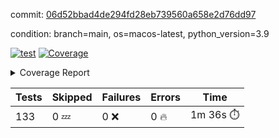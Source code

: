 commit: [06d52bbad4de294fd28eb739560a658e2d76dd97](https://github.com/rcmdnk/homebrew-file/tree/06d52bbad4de294fd28eb739560a658e2d76dd97)

condition: branch=main, os=macos-latest, python_version=3.9

[![test](https://github.com/rcmdnk/homebrew-file/actions/workflows/test.yml/badge.svg)](https://github.com/rcmdnk/homebrew-file/actions/runs/14932946903)
<a href="https://github.com/rcmdnk/homebrew-file/blob/06d52bbad4de294fd28eb739560a658e2d76dd97/README.md"><img alt="Coverage" src="https://img.shields.io/badge/Coverage-62%25-yellow.svg" /></a><details><summary>Coverage Report </summary><table><tr><th>File</th><th>Stmts</th><th>Miss</th><th>Cover</th><th>Missing</th></tr><tbody><tr><td colspan="5"><b>bin</b></td></tr><tr><td>&nbsp; &nbsp;<a href="https://github.com/rcmdnk/homebrew-file/blob/06d52bbad4de294fd28eb739560a658e2d76dd97/bin/brew-file">brew-file</a></td><td>2168</td><td>820</td><td>62%</td><td><a href="https://github.com/rcmdnk/homebrew-file/blob/06d52bbad4de294fd28eb739560a658e2d76dd97/bin/brew-file#L56-L62">56&ndash;62</a>, <a href="https://github.com/rcmdnk/homebrew-file/blob/06d52bbad4de294fd28eb739560a658e2d76dd97/bin/brew-file#L149">149</a>, <a href="https://github.com/rcmdnk/homebrew-file/blob/06d52bbad4de294fd28eb739560a658e2d76dd97/bin/brew-file#L161">161</a>, <a href="https://github.com/rcmdnk/homebrew-file/blob/06d52bbad4de294fd28eb739560a658e2d76dd97/bin/brew-file#L210">210</a>, <a href="https://github.com/rcmdnk/homebrew-file/blob/06d52bbad4de294fd28eb739560a658e2d76dd97/bin/brew-file#L304">304</a>, <a href="https://github.com/rcmdnk/homebrew-file/blob/06d52bbad4de294fd28eb739560a658e2d76dd97/bin/brew-file#L307">307</a>, <a href="https://github.com/rcmdnk/homebrew-file/blob/06d52bbad4de294fd28eb739560a658e2d76dd97/bin/brew-file#L375-L377">375&ndash;377</a>, <a href="https://github.com/rcmdnk/homebrew-file/blob/06d52bbad4de294fd28eb739560a658e2d76dd97/bin/brew-file#L386-L387">386&ndash;387</a>, <a href="https://github.com/rcmdnk/homebrew-file/blob/06d52bbad4de294fd28eb739560a658e2d76dd97/bin/brew-file#L481">481</a>, <a href="https://github.com/rcmdnk/homebrew-file/blob/06d52bbad4de294fd28eb739560a658e2d76dd97/bin/brew-file#L487-L490">487&ndash;490</a>, <a href="https://github.com/rcmdnk/homebrew-file/blob/06d52bbad4de294fd28eb739560a658e2d76dd97/bin/brew-file#L528-L552">528&ndash;552</a>, <a href="https://github.com/rcmdnk/homebrew-file/blob/06d52bbad4de294fd28eb739560a658e2d76dd97/bin/brew-file#L556-L564">556&ndash;564</a>, <a href="https://github.com/rcmdnk/homebrew-file/blob/06d52bbad4de294fd28eb739560a658e2d76dd97/bin/brew-file#L690">690</a>, <a href="https://github.com/rcmdnk/homebrew-file/blob/06d52bbad4de294fd28eb739560a658e2d76dd97/bin/brew-file#L810-L814">810&ndash;814</a>, <a href="https://github.com/rcmdnk/homebrew-file/blob/06d52bbad4de294fd28eb739560a658e2d76dd97/bin/brew-file#L827-L832">827&ndash;832</a>, <a href="https://github.com/rcmdnk/homebrew-file/blob/06d52bbad4de294fd28eb739560a658e2d76dd97/bin/brew-file#L843">843</a>, <a href="https://github.com/rcmdnk/homebrew-file/blob/06d52bbad4de294fd28eb739560a658e2d76dd97/bin/brew-file#L860">860</a>, <a href="https://github.com/rcmdnk/homebrew-file/blob/06d52bbad4de294fd28eb739560a658e2d76dd97/bin/brew-file#L864-L872">864&ndash;872</a>, <a href="https://github.com/rcmdnk/homebrew-file/blob/06d52bbad4de294fd28eb739560a658e2d76dd97/bin/brew-file#L881-L884">881&ndash;884</a>, <a href="https://github.com/rcmdnk/homebrew-file/blob/06d52bbad4de294fd28eb739560a658e2d76dd97/bin/brew-file#L886-L889">886&ndash;889</a>, <a href="https://github.com/rcmdnk/homebrew-file/blob/06d52bbad4de294fd28eb739560a658e2d76dd97/bin/brew-file#L891-L894">891&ndash;894</a>, <a href="https://github.com/rcmdnk/homebrew-file/blob/06d52bbad4de294fd28eb739560a658e2d76dd97/bin/brew-file#L905-L923">905&ndash;923</a>, <a href="https://github.com/rcmdnk/homebrew-file/blob/06d52bbad4de294fd28eb739560a658e2d76dd97/bin/brew-file#L974-L984">974&ndash;984</a>, <a href="https://github.com/rcmdnk/homebrew-file/blob/06d52bbad4de294fd28eb739560a658e2d76dd97/bin/brew-file#L987-L1014">987&ndash;1014</a>, <a href="https://github.com/rcmdnk/homebrew-file/blob/06d52bbad4de294fd28eb739560a658e2d76dd97/bin/brew-file#L1030-L1045">1030&ndash;1045</a>, <a href="https://github.com/rcmdnk/homebrew-file/blob/06d52bbad4de294fd28eb739560a658e2d76dd97/bin/brew-file#L1087">1087</a>, <a href="https://github.com/rcmdnk/homebrew-file/blob/06d52bbad4de294fd28eb739560a658e2d76dd97/bin/brew-file#L1103-L1108">1103&ndash;1108</a>, <a href="https://github.com/rcmdnk/homebrew-file/blob/06d52bbad4de294fd28eb739560a658e2d76dd97/bin/brew-file#L1112-L1114">1112&ndash;1114</a>, <a href="https://github.com/rcmdnk/homebrew-file/blob/06d52bbad4de294fd28eb739560a658e2d76dd97/bin/brew-file#L1118-L1121">1118&ndash;1121</a>, <a href="https://github.com/rcmdnk/homebrew-file/blob/06d52bbad4de294fd28eb739560a658e2d76dd97/bin/brew-file#L1125-L1127">1125&ndash;1127</a>, <a href="https://github.com/rcmdnk/homebrew-file/blob/06d52bbad4de294fd28eb739560a658e2d76dd97/bin/brew-file#L1131-L1133">1131&ndash;1133</a>, <a href="https://github.com/rcmdnk/homebrew-file/blob/06d52bbad4de294fd28eb739560a658e2d76dd97/bin/brew-file#L1137-L1139">1137&ndash;1139</a>, <a href="https://github.com/rcmdnk/homebrew-file/blob/06d52bbad4de294fd28eb739560a658e2d76dd97/bin/brew-file#L1143-L1145">1143&ndash;1145</a>, <a href="https://github.com/rcmdnk/homebrew-file/blob/06d52bbad4de294fd28eb739560a658e2d76dd97/bin/brew-file#L1149-L1151">1149&ndash;1151</a>, <a href="https://github.com/rcmdnk/homebrew-file/blob/06d52bbad4de294fd28eb739560a658e2d76dd97/bin/brew-file#L1155-L1158">1155&ndash;1158</a>, <a href="https://github.com/rcmdnk/homebrew-file/blob/06d52bbad4de294fd28eb739560a658e2d76dd97/bin/brew-file#L1162-L1164">1162&ndash;1164</a>, <a href="https://github.com/rcmdnk/homebrew-file/blob/06d52bbad4de294fd28eb739560a658e2d76dd97/bin/brew-file#L1182">1182</a>, <a href="https://github.com/rcmdnk/homebrew-file/blob/06d52bbad4de294fd28eb739560a658e2d76dd97/bin/brew-file#L1232-L1234">1232&ndash;1234</a>, <a href="https://github.com/rcmdnk/homebrew-file/blob/06d52bbad4de294fd28eb739560a658e2d76dd97/bin/brew-file#L1237">1237</a>, <a href="https://github.com/rcmdnk/homebrew-file/blob/06d52bbad4de294fd28eb739560a658e2d76dd97/bin/brew-file#L1243">1243</a>, <a href="https://github.com/rcmdnk/homebrew-file/blob/06d52bbad4de294fd28eb739560a658e2d76dd97/bin/brew-file#L1265-L1268">1265&ndash;1268</a>, <a href="https://github.com/rcmdnk/homebrew-file/blob/06d52bbad4de294fd28eb739560a658e2d76dd97/bin/brew-file#L1346">1346</a>, <a href="https://github.com/rcmdnk/homebrew-file/blob/06d52bbad4de294fd28eb739560a658e2d76dd97/bin/brew-file#L1383">1383</a>, <a href="https://github.com/rcmdnk/homebrew-file/blob/06d52bbad4de294fd28eb739560a658e2d76dd97/bin/brew-file#L1420">1420</a>, <a href="https://github.com/rcmdnk/homebrew-file/blob/06d52bbad4de294fd28eb739560a658e2d76dd97/bin/brew-file#L1423">1423</a>, <a href="https://github.com/rcmdnk/homebrew-file/blob/06d52bbad4de294fd28eb739560a658e2d76dd97/bin/brew-file#L1435">1435</a>, <a href="https://github.com/rcmdnk/homebrew-file/blob/06d52bbad4de294fd28eb739560a658e2d76dd97/bin/brew-file#L1437">1437</a>, <a href="https://github.com/rcmdnk/homebrew-file/blob/06d52bbad4de294fd28eb739560a658e2d76dd97/bin/brew-file#L1472-L1473">1472&ndash;1473</a>, <a href="https://github.com/rcmdnk/homebrew-file/blob/06d52bbad4de294fd28eb739560a658e2d76dd97/bin/brew-file#L1478-L1481">1478&ndash;1481</a>, <a href="https://github.com/rcmdnk/homebrew-file/blob/06d52bbad4de294fd28eb739560a658e2d76dd97/bin/brew-file#L1511-L1538">1511&ndash;1538</a>, <a href="https://github.com/rcmdnk/homebrew-file/blob/06d52bbad4de294fd28eb739560a658e2d76dd97/bin/brew-file#L1545">1545</a>, <a href="https://github.com/rcmdnk/homebrew-file/blob/06d52bbad4de294fd28eb739560a658e2d76dd97/bin/brew-file#L1547">1547</a>, <a href="https://github.com/rcmdnk/homebrew-file/blob/06d52bbad4de294fd28eb739560a658e2d76dd97/bin/brew-file#L1556-L1557">1556&ndash;1557</a>, <a href="https://github.com/rcmdnk/homebrew-file/blob/06d52bbad4de294fd28eb739560a658e2d76dd97/bin/brew-file#L1562">1562</a>, <a href="https://github.com/rcmdnk/homebrew-file/blob/06d52bbad4de294fd28eb739560a658e2d76dd97/bin/brew-file#L1568">1568</a>, <a href="https://github.com/rcmdnk/homebrew-file/blob/06d52bbad4de294fd28eb739560a658e2d76dd97/bin/brew-file#L1572-L1583">1572&ndash;1583</a>, <a href="https://github.com/rcmdnk/homebrew-file/blob/06d52bbad4de294fd28eb739560a658e2d76dd97/bin/brew-file#L1586-L1591">1586&ndash;1591</a>, <a href="https://github.com/rcmdnk/homebrew-file/blob/06d52bbad4de294fd28eb739560a658e2d76dd97/bin/brew-file#L1602-L1622">1602&ndash;1622</a>, <a href="https://github.com/rcmdnk/homebrew-file/blob/06d52bbad4de294fd28eb739560a658e2d76dd97/bin/brew-file#L1650">1650</a>, <a href="https://github.com/rcmdnk/homebrew-file/blob/06d52bbad4de294fd28eb739560a658e2d76dd97/bin/brew-file#L1689-L1696">1689&ndash;1696</a>, <a href="https://github.com/rcmdnk/homebrew-file/blob/06d52bbad4de294fd28eb739560a658e2d76dd97/bin/brew-file#L1703-L1711">1703&ndash;1711</a>, <a href="https://github.com/rcmdnk/homebrew-file/blob/06d52bbad4de294fd28eb739560a658e2d76dd97/bin/brew-file#L1727">1727</a>, <a href="https://github.com/rcmdnk/homebrew-file/blob/06d52bbad4de294fd28eb739560a658e2d76dd97/bin/brew-file#L1737">1737</a>, <a href="https://github.com/rcmdnk/homebrew-file/blob/06d52bbad4de294fd28eb739560a658e2d76dd97/bin/brew-file#L1743">1743</a>, <a href="https://github.com/rcmdnk/homebrew-file/blob/06d52bbad4de294fd28eb739560a658e2d76dd97/bin/brew-file#L1753">1753</a>, <a href="https://github.com/rcmdnk/homebrew-file/blob/06d52bbad4de294fd28eb739560a658e2d76dd97/bin/brew-file#L1762-L1763">1762&ndash;1763</a>, <a href="https://github.com/rcmdnk/homebrew-file/blob/06d52bbad4de294fd28eb739560a658e2d76dd97/bin/brew-file#L1767">1767</a>, <a href="https://github.com/rcmdnk/homebrew-file/blob/06d52bbad4de294fd28eb739560a658e2d76dd97/bin/brew-file#L1773">1773</a>, <a href="https://github.com/rcmdnk/homebrew-file/blob/06d52bbad4de294fd28eb739560a658e2d76dd97/bin/brew-file#L1779-L1783">1779&ndash;1783</a>, <a href="https://github.com/rcmdnk/homebrew-file/blob/06d52bbad4de294fd28eb739560a658e2d76dd97/bin/brew-file#L1799-L1806">1799&ndash;1806</a>, <a href="https://github.com/rcmdnk/homebrew-file/blob/06d52bbad4de294fd28eb739560a658e2d76dd97/bin/brew-file#L1813-L1817">1813&ndash;1817</a>, <a href="https://github.com/rcmdnk/homebrew-file/blob/06d52bbad4de294fd28eb739560a658e2d76dd97/bin/brew-file#L1821">1821</a>, <a href="https://github.com/rcmdnk/homebrew-file/blob/06d52bbad4de294fd28eb739560a658e2d76dd97/bin/brew-file#L1834-L1835">1834&ndash;1835</a>, <a href="https://github.com/rcmdnk/homebrew-file/blob/06d52bbad4de294fd28eb739560a658e2d76dd97/bin/brew-file#L1856-L1964">1856&ndash;1964</a>, <a href="https://github.com/rcmdnk/homebrew-file/blob/06d52bbad4de294fd28eb739560a658e2d76dd97/bin/brew-file#L1967-L1976">1967&ndash;1976</a>, <a href="https://github.com/rcmdnk/homebrew-file/blob/06d52bbad4de294fd28eb739560a658e2d76dd97/bin/brew-file#L1989">1989</a>, <a href="https://github.com/rcmdnk/homebrew-file/blob/06d52bbad4de294fd28eb739560a658e2d76dd97/bin/brew-file#L1994">1994</a>, <a href="https://github.com/rcmdnk/homebrew-file/blob/06d52bbad4de294fd28eb739560a658e2d76dd97/bin/brew-file#L1999-L2038">1999&ndash;2038</a>, <a href="https://github.com/rcmdnk/homebrew-file/blob/06d52bbad4de294fd28eb739560a658e2d76dd97/bin/brew-file#L2048-L2075">2048&ndash;2075</a>, <a href="https://github.com/rcmdnk/homebrew-file/blob/06d52bbad4de294fd28eb739560a658e2d76dd97/bin/brew-file#L2079-L2145">2079&ndash;2145</a>, <a href="https://github.com/rcmdnk/homebrew-file/blob/06d52bbad4de294fd28eb739560a658e2d76dd97/bin/brew-file#L2152-L2155">2152&ndash;2155</a>, <a href="https://github.com/rcmdnk/homebrew-file/blob/06d52bbad4de294fd28eb739560a658e2d76dd97/bin/brew-file#L2164-L2167">2164&ndash;2167</a>, <a href="https://github.com/rcmdnk/homebrew-file/blob/06d52bbad4de294fd28eb739560a658e2d76dd97/bin/brew-file#L2176-L2179">2176&ndash;2179</a>, <a href="https://github.com/rcmdnk/homebrew-file/blob/06d52bbad4de294fd28eb739560a658e2d76dd97/bin/brew-file#L2188-L2209">2188&ndash;2209</a>, <a href="https://github.com/rcmdnk/homebrew-file/blob/06d52bbad4de294fd28eb739560a658e2d76dd97/bin/brew-file#L2219-L2237">2219&ndash;2237</a>, <a href="https://github.com/rcmdnk/homebrew-file/blob/06d52bbad4de294fd28eb739560a658e2d76dd97/bin/brew-file#L2246-L2256">2246&ndash;2256</a>, <a href="https://github.com/rcmdnk/homebrew-file/blob/06d52bbad4de294fd28eb739560a658e2d76dd97/bin/brew-file#L2259-L2274">2259&ndash;2274</a>, <a href="https://github.com/rcmdnk/homebrew-file/blob/06d52bbad4de294fd28eb739560a658e2d76dd97/bin/brew-file#L2277-L2289">2277&ndash;2289</a>, <a href="https://github.com/rcmdnk/homebrew-file/blob/06d52bbad4de294fd28eb739560a658e2d76dd97/bin/brew-file#L2296">2296</a>, <a href="https://github.com/rcmdnk/homebrew-file/blob/06d52bbad4de294fd28eb739560a658e2d76dd97/bin/brew-file#L2300-L2307">2300&ndash;2307</a>, <a href="https://github.com/rcmdnk/homebrew-file/blob/06d52bbad4de294fd28eb739560a658e2d76dd97/bin/brew-file#L2314-L2315">2314&ndash;2315</a>, <a href="https://github.com/rcmdnk/homebrew-file/blob/06d52bbad4de294fd28eb739560a658e2d76dd97/bin/brew-file#L2344">2344</a>, <a href="https://github.com/rcmdnk/homebrew-file/blob/06d52bbad4de294fd28eb739560a658e2d76dd97/bin/brew-file#L2350">2350</a>, <a href="https://github.com/rcmdnk/homebrew-file/blob/06d52bbad4de294fd28eb739560a658e2d76dd97/bin/brew-file#L2358-L2362">2358&ndash;2362</a>, <a href="https://github.com/rcmdnk/homebrew-file/blob/06d52bbad4de294fd28eb739560a658e2d76dd97/bin/brew-file#L2373-L2376">2373&ndash;2376</a>, <a href="https://github.com/rcmdnk/homebrew-file/blob/06d52bbad4de294fd28eb739560a658e2d76dd97/bin/brew-file#L2383">2383</a>, <a href="https://github.com/rcmdnk/homebrew-file/blob/06d52bbad4de294fd28eb739560a658e2d76dd97/bin/brew-file#L2390">2390</a>, <a href="https://github.com/rcmdnk/homebrew-file/blob/06d52bbad4de294fd28eb739560a658e2d76dd97/bin/brew-file#L2394">2394</a>, <a href="https://github.com/rcmdnk/homebrew-file/blob/06d52bbad4de294fd28eb739560a658e2d76dd97/bin/brew-file#L2415-L2448">2415&ndash;2448</a>, <a href="https://github.com/rcmdnk/homebrew-file/blob/06d52bbad4de294fd28eb739560a658e2d76dd97/bin/brew-file#L2468">2468</a>, <a href="https://github.com/rcmdnk/homebrew-file/blob/06d52bbad4de294fd28eb739560a658e2d76dd97/bin/brew-file#L2485-L2486">2485&ndash;2486</a>, <a href="https://github.com/rcmdnk/homebrew-file/blob/06d52bbad4de294fd28eb739560a658e2d76dd97/bin/brew-file#L2490">2490</a>, <a href="https://github.com/rcmdnk/homebrew-file/blob/06d52bbad4de294fd28eb739560a658e2d76dd97/bin/brew-file#L2495-L2496">2495&ndash;2496</a>, <a href="https://github.com/rcmdnk/homebrew-file/blob/06d52bbad4de294fd28eb739560a658e2d76dd97/bin/brew-file#L2502-L2522">2502&ndash;2522</a>, <a href="https://github.com/rcmdnk/homebrew-file/blob/06d52bbad4de294fd28eb739560a658e2d76dd97/bin/brew-file#L2526-L2536">2526&ndash;2536</a>, <a href="https://github.com/rcmdnk/homebrew-file/blob/06d52bbad4de294fd28eb739560a658e2d76dd97/bin/brew-file#L2539">2539</a>, <a href="https://github.com/rcmdnk/homebrew-file/blob/06d52bbad4de294fd28eb739560a658e2d76dd97/bin/brew-file#L2555">2555</a>, <a href="https://github.com/rcmdnk/homebrew-file/blob/06d52bbad4de294fd28eb739560a658e2d76dd97/bin/brew-file#L2559-L2565">2559&ndash;2565</a>, <a href="https://github.com/rcmdnk/homebrew-file/blob/06d52bbad4de294fd28eb739560a658e2d76dd97/bin/brew-file#L2567">2567</a>, <a href="https://github.com/rcmdnk/homebrew-file/blob/06d52bbad4de294fd28eb739560a658e2d76dd97/bin/brew-file#L2573">2573</a>, <a href="https://github.com/rcmdnk/homebrew-file/blob/06d52bbad4de294fd28eb739560a658e2d76dd97/bin/brew-file#L2602-L2614">2602&ndash;2614</a>, <a href="https://github.com/rcmdnk/homebrew-file/blob/06d52bbad4de294fd28eb739560a658e2d76dd97/bin/brew-file#L2630-L2631">2630&ndash;2631</a>, <a href="https://github.com/rcmdnk/homebrew-file/blob/06d52bbad4de294fd28eb739560a658e2d76dd97/bin/brew-file#L2633">2633</a>, <a href="https://github.com/rcmdnk/homebrew-file/blob/06d52bbad4de294fd28eb739560a658e2d76dd97/bin/brew-file#L2643">2643</a>, <a href="https://github.com/rcmdnk/homebrew-file/blob/06d52bbad4de294fd28eb739560a658e2d76dd97/bin/brew-file#L2658-L2905">2658&ndash;2905</a>, <a href="https://github.com/rcmdnk/homebrew-file/blob/06d52bbad4de294fd28eb739560a658e2d76dd97/bin/brew-file#L2928-L2930">2928&ndash;2930</a>, <a href="https://github.com/rcmdnk/homebrew-file/blob/06d52bbad4de294fd28eb739560a658e2d76dd97/bin/brew-file#L2939-L2949">2939&ndash;2949</a>, <a href="https://github.com/rcmdnk/homebrew-file/blob/06d52bbad4de294fd28eb739560a658e2d76dd97/bin/brew-file#L2961-L2967">2961&ndash;2967</a>, <a href="https://github.com/rcmdnk/homebrew-file/blob/06d52bbad4de294fd28eb739560a658e2d76dd97/bin/brew-file#L2979-L3003">2979&ndash;3003</a>, <a href="https://github.com/rcmdnk/homebrew-file/blob/06d52bbad4de294fd28eb739560a658e2d76dd97/bin/brew-file#L3009-L3046">3009&ndash;3046</a>, <a href="https://github.com/rcmdnk/homebrew-file/blob/06d52bbad4de294fd28eb739560a658e2d76dd97/bin/brew-file#L3054-L3078">3054&ndash;3078</a>, <a href="https://github.com/rcmdnk/homebrew-file/blob/06d52bbad4de294fd28eb739560a658e2d76dd97/bin/brew-file#L3082-L3095">3082&ndash;3095</a>, <a href="https://github.com/rcmdnk/homebrew-file/blob/06d52bbad4de294fd28eb739560a658e2d76dd97/bin/brew-file#L3099-L3112">3099&ndash;3112</a>, <a href="https://github.com/rcmdnk/homebrew-file/blob/06d52bbad4de294fd28eb739560a658e2d76dd97/bin/brew-file#L3116">3116</a>, <a href="https://github.com/rcmdnk/homebrew-file/blob/06d52bbad4de294fd28eb739560a658e2d76dd97/bin/brew-file#L3129-L3135">3129&ndash;3135</a>, <a href="https://github.com/rcmdnk/homebrew-file/blob/06d52bbad4de294fd28eb739560a658e2d76dd97/bin/brew-file#L3161-L3162">3161&ndash;3162</a>, <a href="https://github.com/rcmdnk/homebrew-file/blob/06d52bbad4de294fd28eb739560a658e2d76dd97/bin/brew-file#L3253">3253</a>, <a href="https://github.com/rcmdnk/homebrew-file/blob/06d52bbad4de294fd28eb739560a658e2d76dd97/bin/brew-file#L3255">3255</a>, <a href="https://github.com/rcmdnk/homebrew-file/blob/06d52bbad4de294fd28eb739560a658e2d76dd97/bin/brew-file#L3260-L3271">3260&ndash;3271</a>, <a href="https://github.com/rcmdnk/homebrew-file/blob/06d52bbad4de294fd28eb739560a658e2d76dd97/bin/brew-file#L3287">3287</a>, <a href="https://github.com/rcmdnk/homebrew-file/blob/06d52bbad4de294fd28eb739560a658e2d76dd97/bin/brew-file#L3305-L3322">3305&ndash;3322</a>, <a href="https://github.com/rcmdnk/homebrew-file/blob/06d52bbad4de294fd28eb739560a658e2d76dd97/bin/brew-file#L3345">3345</a>, <a href="https://github.com/rcmdnk/homebrew-file/blob/06d52bbad4de294fd28eb739560a658e2d76dd97/bin/brew-file#L3351">3351</a>, <a href="https://github.com/rcmdnk/homebrew-file/blob/06d52bbad4de294fd28eb739560a658e2d76dd97/bin/brew-file#L3355-L3366">3355&ndash;3366</a>, <a href="https://github.com/rcmdnk/homebrew-file/blob/06d52bbad4de294fd28eb739560a658e2d76dd97/bin/brew-file#L3375">3375</a>, <a href="https://github.com/rcmdnk/homebrew-file/blob/06d52bbad4de294fd28eb739560a658e2d76dd97/bin/brew-file#L3387">3387</a>, <a href="https://github.com/rcmdnk/homebrew-file/blob/06d52bbad4de294fd28eb739560a658e2d76dd97/bin/brew-file#L3389-L3393">3389&ndash;3393</a>, <a href="https://github.com/rcmdnk/homebrew-file/blob/06d52bbad4de294fd28eb739560a658e2d76dd97/bin/brew-file#L3397-L3400">3397&ndash;3400</a>, <a href="https://github.com/rcmdnk/homebrew-file/blob/06d52bbad4de294fd28eb739560a658e2d76dd97/bin/brew-file#L3403-L3406">3403&ndash;3406</a>, <a href="https://github.com/rcmdnk/homebrew-file/blob/06d52bbad4de294fd28eb739560a658e2d76dd97/bin/brew-file#L3409-L3417">3409&ndash;3417</a>, <a href="https://github.com/rcmdnk/homebrew-file/blob/06d52bbad4de294fd28eb739560a658e2d76dd97/bin/brew-file#L3446-L3453">3446&ndash;3453</a>, <a href="https://github.com/rcmdnk/homebrew-file/blob/06d52bbad4de294fd28eb739560a658e2d76dd97/bin/brew-file#L3464-L3471">3464&ndash;3471</a>, <a href="https://github.com/rcmdnk/homebrew-file/blob/06d52bbad4de294fd28eb739560a658e2d76dd97/bin/brew-file#L3552-L3554">3552&ndash;3554</a>, <a href="https://github.com/rcmdnk/homebrew-file/blob/06d52bbad4de294fd28eb739560a658e2d76dd97/bin/brew-file#L3577">3577</a>, <a href="https://github.com/rcmdnk/homebrew-file/blob/06d52bbad4de294fd28eb739560a658e2d76dd97/bin/brew-file#L3583">3583</a>, <a href="https://github.com/rcmdnk/homebrew-file/blob/06d52bbad4de294fd28eb739560a658e2d76dd97/bin/brew-file#L4146-L4147">4146&ndash;4147</a>, <a href="https://github.com/rcmdnk/homebrew-file/blob/06d52bbad4de294fd28eb739560a658e2d76dd97/bin/brew-file#L4150">4150</a>, <a href="https://github.com/rcmdnk/homebrew-file/blob/06d52bbad4de294fd28eb739560a658e2d76dd97/bin/brew-file#L4154">4154</a>, <a href="https://github.com/rcmdnk/homebrew-file/blob/06d52bbad4de294fd28eb739560a658e2d76dd97/bin/brew-file#L4162">4162</a>, <a href="https://github.com/rcmdnk/homebrew-file/blob/06d52bbad4de294fd28eb739560a658e2d76dd97/bin/brew-file#L4167-L4169">4167&ndash;4169</a>, <a href="https://github.com/rcmdnk/homebrew-file/blob/06d52bbad4de294fd28eb739560a658e2d76dd97/bin/brew-file#L4171-L4173">4171&ndash;4173</a>, <a href="https://github.com/rcmdnk/homebrew-file/blob/06d52bbad4de294fd28eb739560a658e2d76dd97/bin/brew-file#L4178-L4179">4178&ndash;4179</a>, <a href="https://github.com/rcmdnk/homebrew-file/blob/06d52bbad4de294fd28eb739560a658e2d76dd97/bin/brew-file#L4181-L4183">4181&ndash;4183</a>, <a href="https://github.com/rcmdnk/homebrew-file/blob/06d52bbad4de294fd28eb739560a658e2d76dd97/bin/brew-file#L4185-L4186">4185&ndash;4186</a>, <a href="https://github.com/rcmdnk/homebrew-file/blob/06d52bbad4de294fd28eb739560a658e2d76dd97/bin/brew-file#L4188-L4262">4188&ndash;4262</a>, <a href="https://github.com/rcmdnk/homebrew-file/blob/06d52bbad4de294fd28eb739560a658e2d76dd97/bin/brew-file#L4268-L4278">4268&ndash;4278</a></td></tr><tr><td><b>TOTAL</b></td><td><b>2168</b></td><td><b>820</b></td><td><b>62%</b></td><td>&nbsp;</td></tr></tbody></table></details>

| Tests | Skipped | Failures | Errors | Time |
| ----- | ------- | -------- | -------- | ------------------ |
| 133 | 0 :zzz: | 0 :x: | 0 :fire: | 1m 36s :stopwatch: |

